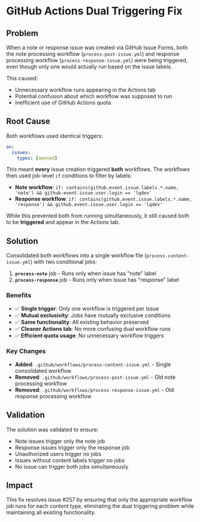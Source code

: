 # GitHub Actions Dual Triggering Fix

## Problem
When a note or response issue was created via GitHub Issue Forms, both the note processing workflow (`process-post-issue.yml`) and response processing workflow (`process-response-issue.yml`) were being triggered, even though only one would actually run based on the issue labels.

This caused:
- Unnecessary workflow runs appearing in the Actions tab
- Potential confusion about which workflow was supposed to run
- Inefficient use of GitHub Actions quota

## Root Cause
Both workflows used identical triggers:
```yaml
on:
  issues:
    types: [opened]
```

This meant **every** issue creation triggered **both** workflows. The workflows then used job-level `if` conditions to filter by labels:

- **Note workflow**: `if: contains(github.event.issue.labels.*.name, 'note') && github.event.issue.user.login == 'lqdev'`
- **Response workflow**: `if: contains(github.event.issue.labels.*.name, 'response') && github.event.issue.user.login == 'lqdev'`

While this prevented both from running simultaneously, it still caused both to be **triggered** and appear in the Actions tab.

## Solution
Consolidated both workflows into a single workflow file (`process-content-issue.yml`) with two conditional jobs:

1. **`process-note`** job - Runs only when issue has "note" label
2. **`process-response`** job - Runs only when issue has "response" label

### Benefits
- ✅ **Single trigger**: Only one workflow is triggered per issue
- ✅ **Mutual exclusivity**: Jobs have mutually exclusive conditions  
- ✅ **Same functionality**: All existing behavior preserved
- ✅ **Cleaner Actions tab**: No more confusing dual workflow runs
- ✅ **Efficient quota usage**: No unnecessary workflow triggers

### Key Changes
- **Added**: `.github/workflows/process-content-issue.yml` - Single consolidated workflow
- **Removed**: `.github/workflows/process-post-issue.yml` - Old note processing workflow  
- **Removed**: `.github/workflows/process-response-issue.yml` - Old response processing workflow

## Validation
The solution was validated to ensure:
- Note issues trigger only the note job
- Response issues trigger only the response job  
- Unauthorized users trigger no jobs
- Issues without content labels trigger no jobs
- No issue can trigger both jobs simultaneously

## Impact
This fix resolves issue #257 by ensuring that only the appropriate workflow job runs for each content type, eliminating the dual triggering problem while maintaining all existing functionality.